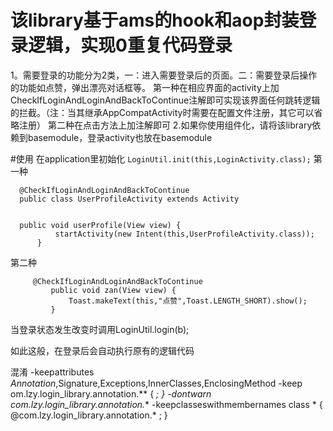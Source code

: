 # 该library基于ams的hook和aop封装登录逻辑，实现0重复代码登录
 1。需要登录的功能分为2类，一：进入需要登录后的页面。二：需要登录后操作的功能如点赞，弹出漂亮对话框等。
 第一种在相应界面的activity上加CheckIfLoginAndLoginAndBackToContinue注解即可实现该界面任何跳转逻辑的拦截。（注：当其继承AppCompatActivity时需要在配置文件注册，其它可以省略注册）
 第二种在点击方法上加注解即可
 2.如果你使用组件化，请将该library依赖到basemodule，登录activity也放在basemodule
 
#使用
 在application里初始化
    ```
        LoginUtil.init(this,LoginActivity.class);
    ```
  第一种
  
  ```
    @CheckIfLoginAndLoginAndBackToContinue
    public class UserProfileActivity extends Activity
    
    
    public void userProfile(View view) {
            startActivity(new Intent(this,UserProfileActivity.class));
        }
  ```
  
  第二种
  
   ```
        @CheckIfLoginAndLoginAndBackToContinue
            public void zan(View view) {
                Toast.makeText(this,"点赞",Toast.LENGTH_SHORT).show();
            }
   ```
   当登录状态发生改变时调用LoginUtil.login(b);
   
   如此这般，在登录后会自动执行原有的逻辑代码
   
 混淆
 -keepattributes *Annotation*,Signature,Exceptions,InnerClasses,EnclosingMethod
 -keep om.lzy.login_library.annotation.** { *; }
 -dontwarn com.lzy.login_library.annotation.**
 -keepclasseswithmembernames class * { @com.lzy.login_library.annotation.* <methods>; }
   